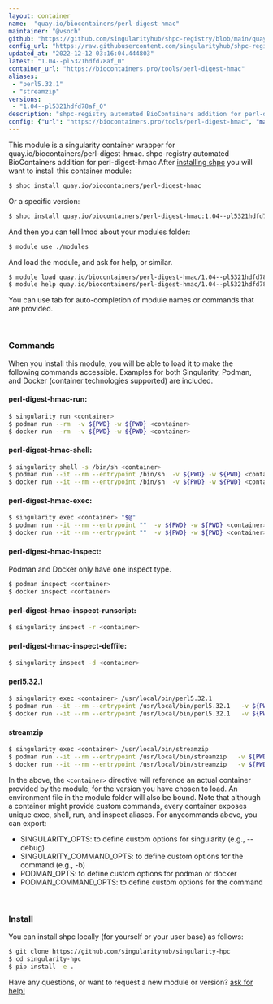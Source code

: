 ```yaml
---
layout: container
name:  "quay.io/biocontainers/perl-digest-hmac"
maintainer: "@vsoch"
github: "https://github.com/singularityhub/shpc-registry/blob/main/quay.io/biocontainers/perl-digest-hmac/container.yaml"
config_url: "https://raw.githubusercontent.com/singularityhub/shpc-registry/main/quay.io/biocontainers/perl-digest-hmac/container.yaml"
updated_at: "2022-12-12 03:16:04.444803"
latest: "1.04--pl5321hdfd78af_0"
container_url: "https://biocontainers.pro/tools/perl-digest-hmac"
aliases:
 - "perl5.32.1"
 - "streamzip"
versions:
 - "1.04--pl5321hdfd78af_0"
description: "shpc-registry automated BioContainers addition for perl-digest-hmac"
config: {"url": "https://biocontainers.pro/tools/perl-digest-hmac", "maintainer": "@vsoch", "description": "shpc-registry automated BioContainers addition for perl-digest-hmac", "latest": {"1.04--pl5321hdfd78af_0": "sha256:6265d28a02dcb3511a0a0019757cb8b2ba7ee2dbe48cc5820a5a5d6e6ab92a74"}, "tags": {"1.04--pl5321hdfd78af_0": "sha256:6265d28a02dcb3511a0a0019757cb8b2ba7ee2dbe48cc5820a5a5d6e6ab92a74"}, "docker": "quay.io/biocontainers/perl-digest-hmac", "aliases": {"perl5.32.1": "/usr/local/bin/perl5.32.1", "streamzip": "/usr/local/bin/streamzip"}}
---
```


This module is a singularity container wrapper for quay.io/biocontainers/perl-digest-hmac.
shpc-registry automated BioContainers addition for perl-digest-hmac
After [installing shpc](#install) you will want to install this container module:


```bash
$ shpc install quay.io/biocontainers/perl-digest-hmac
```

Or a specific version:

```bash
$ shpc install quay.io/biocontainers/perl-digest-hmac:1.04--pl5321hdfd78af_0
```

And then you can tell lmod about your modules folder:

```bash
$ module use ./modules
```

And load the module, and ask for help, or similar.

```bash
$ module load quay.io/biocontainers/perl-digest-hmac/1.04--pl5321hdfd78af_0
$ module help quay.io/biocontainers/perl-digest-hmac/1.04--pl5321hdfd78af_0
```

You can use tab for auto-completion of module names or commands that are provided.

<br>

### Commands

When you install this module, you will be able to load it to make the following commands accessible.
Examples for both Singularity, Podman, and Docker (container technologies supported) are included.

#### perl-digest-hmac-run:

```bash
$ singularity run <container>
$ podman run --rm  -v ${PWD} -w ${PWD} <container>
$ docker run --rm  -v ${PWD} -w ${PWD} <container>
```

#### perl-digest-hmac-shell:

```bash
$ singularity shell -s /bin/sh <container>
$ podman run --it --rm --entrypoint /bin/sh  -v ${PWD} -w ${PWD} <container>
$ docker run --it --rm --entrypoint /bin/sh  -v ${PWD} -w ${PWD} <container>
```

#### perl-digest-hmac-exec:

```bash
$ singularity exec <container> "$@"
$ podman run --it --rm --entrypoint ""  -v ${PWD} -w ${PWD} <container> "$@"
$ docker run --it --rm --entrypoint ""  -v ${PWD} -w ${PWD} <container> "$@"
```

#### perl-digest-hmac-inspect:

Podman and Docker only have one inspect type.

```bash
$ podman inspect <container>
$ docker inspect <container>
```

#### perl-digest-hmac-inspect-runscript:

```bash
$ singularity inspect -r <container>
```

#### perl-digest-hmac-inspect-deffile:

```bash
$ singularity inspect -d <container>
```


#### perl5.32.1

```bash
$ singularity exec <container> /usr/local/bin/perl5.32.1
$ podman run --it --rm --entrypoint /usr/local/bin/perl5.32.1   -v ${PWD} -w ${PWD} <container> -c " $@"
$ docker run --it --rm --entrypoint /usr/local/bin/perl5.32.1   -v ${PWD} -w ${PWD} <container> -c " $@"
```


#### streamzip

```bash
$ singularity exec <container> /usr/local/bin/streamzip
$ podman run --it --rm --entrypoint /usr/local/bin/streamzip   -v ${PWD} -w ${PWD} <container> -c " $@"
$ docker run --it --rm --entrypoint /usr/local/bin/streamzip   -v ${PWD} -w ${PWD} <container> -c " $@"
```



In the above, the `<container>` directive will reference an actual container provided
by the module, for the version you have chosen to load. An environment file in the
module folder will also be bound. Note that although a container
might provide custom commands, every container exposes unique exec, shell, run, and
inspect aliases. For anycommands above, you can export:

 - SINGULARITY_OPTS: to define custom options for singularity (e.g., --debug)
 - SINGULARITY_COMMAND_OPTS: to define custom options for the command (e.g., -b)
 - PODMAN_OPTS: to define custom options for podman or docker
 - PODMAN_COMMAND_OPTS: to define custom options for the command

<br>

### Install

You can install shpc locally (for yourself or your user base) as follows:

```bash
$ git clone https://github.com/singularityhub/singularity-hpc
$ cd singularity-hpc
$ pip install -e .
```

Have any questions, or want to request a new module or version? [ask for help!](https://github.com/singularityhub/singularity-hpc/issues)